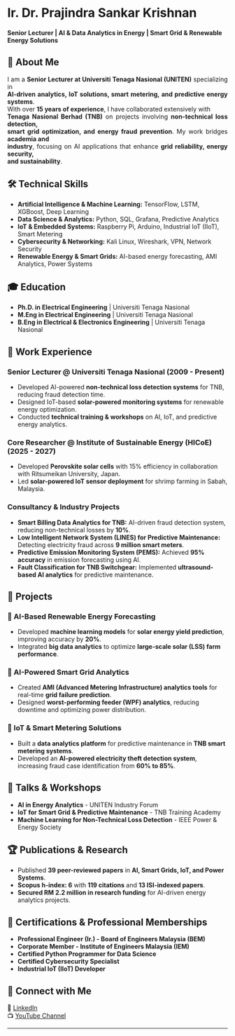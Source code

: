 # Ir. Dr. Prajindra Sankar Krishnan  

#### Senior Lecturer | AI & Data Analytics in Energy | Smart Grid & Renewable Energy Solutions  

## 🚀 About Me

<div style="text-align: justify; max-width: 800px; margin: auto;">

I am a **Senior Lecturer at Universiti Tenaga Nasional (UNITEN)** specializing in  
**AI-driven analytics, IoT solutions, smart metering, and predictive energy systems**.  
With over **15 years of experience**, I have collaborated extensively with  
**Tenaga Nasional Berhad (TNB)** on projects involving **non-technical loss detection,  
smart grid optimization, and energy fraud prevention**. My work bridges **academia and  
industry**, focusing on AI applications that enhance **grid reliability, energy security,  
and sustainability**.

</div>

## 🛠 Technical Skills  
- **Artificial Intelligence & Machine Learning:** TensorFlow, LSTM, XGBoost, Deep Learning  
- **Data Science & Analytics:** Python, SQL, Grafana, Predictive Analytics  
- **IoT & Embedded Systems:** Raspberry Pi, Arduino, Industrial IoT (IIoT), Smart Metering  
- **Cybersecurity & Networking:** Kali Linux, Wireshark, VPN, Network Security  
- **Renewable Energy & Smart Grids:** AI-based energy forecasting, AMI Analytics, Power Systems  

## 🎓 Education  
- **Ph.D. in Electrical Engineering** | Universiti Tenaga Nasional  
- **M.Eng in Electrical Engineering** | Universiti Tenaga Nasional  
- **B.Eng in Electrical & Electronics Engineering** | Universiti Tenaga Nasional  

## 💼 Work Experience  
### **Senior Lecturer @ Universiti Tenaga Nasional (2009 - Present)**  
- Developed AI-powered **non-technical loss detection systems** for TNB, reducing fraud detection time.  
- Designed IoT-based **solar-powered monitoring systems** for renewable energy optimization.  
- Conducted **technical training & workshops** on AI, IoT, and predictive energy analytics.  

### **Core Researcher @ Institute of Sustainable Energy (HICoE) (2025 - 2027)**  
- Developed **Perovskite solar cells** with 15% efficiency in collaboration with Ritsumeikan University, Japan.  
- Led **solar-powered IoT sensor deployment** for shrimp farming in Sabah, Malaysia.  

### **Consultancy & Industry Projects**  
- **Smart Billing Data Analytics for TNB:** AI-driven fraud detection system, reducing non-technical losses by **10%**.  
- **Low Intelligent Network System (LINES) for Predictive Maintenance:** Detecting electricity fraud across **9 million smart meters**.  
- **Predictive Emission Monitoring System (PEMS):** Achieved **95% accuracy** in emission forecasting using AI.  
- **Fault Classification for TNB Switchgear:** Implemented **ultrasound-based AI analytics** for predictive maintenance.  

## 📂 Projects  
### 🔹 AI-Based Renewable Energy Forecasting  
- Developed **machine learning models** for **solar energy yield prediction**, improving accuracy by **20%**.  
- Integrated **big data analytics** to optimize **large-scale solar (LSS) farm performance**.  

### 🔹 AI-Powered Smart Grid Analytics  
- Created **AMI (Advanced Metering Infrastructure) analytics tools** for real-time **grid failure prediction**.  
- Designed **worst-performing feeder (WPF) analytics**, reducing downtime and optimizing power distribution.  

### 🔹 IoT & Smart Metering Solutions  
- Built a **data analytics platform** for predictive maintenance in **TNB smart metering systems**.  
- Developed an **AI-powered electricity theft detection system**, increasing fraud case identification from **60% to 85%**.  

## 🎤 Talks & Workshops  
- **AI in Energy Analytics** - UNITEN Industry Forum  
- **IoT for Smart Grid & Predictive Maintenance** - TNB Training Academy  
- **Machine Learning for Non-Technical Loss Detection** - IEEE Power & Energy Society  

## 🏆 Publications & Research  
- Published **39 peer-reviewed papers** in **AI, Smart Grids, IoT, and Power Systems**.  
- **Scopus h-index: 6** with **119 citations** and **13 ISI-indexed papers**.  
- **Secured RM 2.2 million in research funding** for AI-driven energy analytics projects.  

## 🏅 Certifications & Professional Memberships  
- **Professional Engineer (Ir.) - Board of Engineers Malaysia (BEM)**  
- **Corporate Member - Institute of Engineers Malaysia (IEM)**  
- **Certified Python Programmer for Data Science**  
- **Certified Cybersecurity Specialist**  
- **Industrial IoT (IIoT) Developer**  

## 📢 Connect with Me  
🔗 [LinkedIn](https://www.linkedin.com/in/prajindra/)  
📺 [YouTube Channel](https://www.youtube.com/@prajindrasankar5879)  

---
